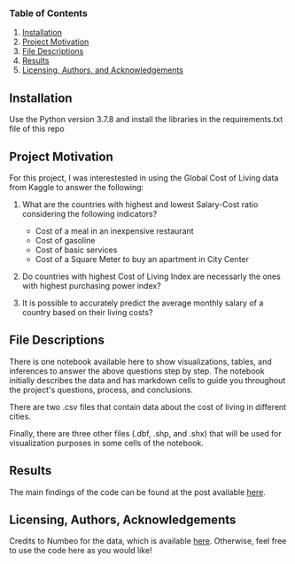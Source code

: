 ### Table of Contents

1. [Installation](#installation)
2. [Project Motivation](#motivation)
3. [File Descriptions](#files)
4. [Results](#results)
5. [Licensing, Authors, and Acknowledgements](#licensing)

## Installation <a name="installation"></a>

Use the Python version 3.7.8 and install the libraries in the requirements.txt file of this repo

## Project Motivation<a name="motivation"></a>

For this project, I was interestested in using the Global Cost of Living data from Kaggle to answer the following:

1. What are the countries with highest and lowest Salary-Cost ratio considering the following indicators?
   - Cost of a meal in an inexpensive restaurant
   - Cost of gasoline
   - Cost of basic services
   - Cost of a Square Meter to buy an apartment in City Center
   
2. Do countries with highest Cost of Living Index are necessarly the ones with highest purchasing power index? 

3. It is possible to accurately predict the average monthly salary of a country based on their living costs?



## File Descriptions <a name="files"></a>

There is one notebook available here to show visualizations, tables, and inferences to answer the above questions step by step. The notebook initially describes the data and has markdown cells to guide you throughout the project's questions, process, and conclusions. 

There are two .csv files that contain data about the cost of living in different cities.

Finally, there are three other files (.dbf, .shp, and .shx) that will be used for visualization purposes in some cells of the notebook.

## Results<a name="results"></a>

The main findings of the code can be found at the post available [here](https://medium.com/@josh_2774/how-do-you-become-a-developer-5ef1c1c68711).

## Licensing, Authors, Acknowledgements<a name="licensing"></a>

Credits to Numbeo for the data, which is available [here](https://www.kaggle.com/datasets/mvieira101/global-cost-of-living).  Otherwise, feel free to use the code here as you would like! 
